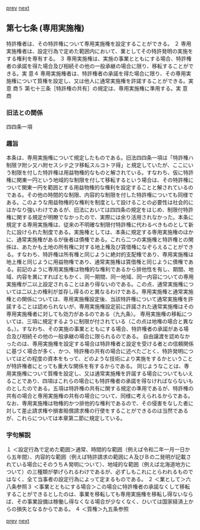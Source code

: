 [prev](/specific/markdowns/特許法/102_Mp-Ch_4-Se_1-At_76.md)
[next](/specific/markdowns/特許法/104_Mp-Ch_4-Se_1-At_78.md)
## 第七七条 (専用実施権)
特許権者は、その特許権について専用実施権を設定することができる。
２ 専用実施権者は、設定行為で定めた範囲内において、業としてその特許発明の実施をする権利を専有する。
３ 専用実施権は、実施の事業とともにする場合、特許権者の承諾を得た場合及び相続その他の一般承継の場合に限り、移転することができる。実 意４ 専用実施権者は、特許権者の承諾を得た場合に限り、その専用実施権について質権を設定し、又は他人に通常実施権を許諾することができる。実 意 商５ 第七十三条［特許権の共有］の規定は、専用実施権に準用する。実 意 商

### 旧法との関係
四四条一項

### 趣旨
本条は、専用実施権について規定したものである。旧法四四条一項は「特許権ハ制限ヲ附シ又ハ附セスシテ之ヲ移転スルコトヲ得」と規定していたが、ここにいう制限を付した特許権は用益物権的なものと解されている。すなわち、仮に特許権に関東一円という地域的な制限を付して移転するという場合は、その特許権について関東一円を範囲とする用益物権的な権利を設定することと解されているのである。その他の時間的な制限、内容的な制限を付した特許権についても同様である。このような用益物権的な権利を制度として設けることの必要性は社会的にはかなり強いわけであるが、旧法においては四四条の規定をはじめ、制限付特許権に関する規定が明瞭でなかったので、実際には余り活用されなかった。本条に規定する専用実施権は、従来の不明確な制限付特許権に代わるべきものとして新たに設けられた制度である。実施権としては、本条に規定する専用実施権のほかに、通常実施権があるが後者は債権である。これら二つの実施権と特許権との関係は、あたかも土地の所有権に対する地上権及び賃借権になぞらえることができる。すなわち、特許権は所有権と同じように絶対的支配権であり、専用実施権は地上権と同じように用益物権であり、通常実施権は賃借権と同じように債権である。前記のように専用実施権は物権的な権利であるから排他性を有し、期間、地域、内容を異にすればともかく、同一期間、同一地域、同一内容についての専用実施権が二以上設定されることはあり得ないのである。この点、通常実施権については二以上の権利が並存し得るのと異なるわけである。専用実施権と通常実施権との関係については、専用実施権設定後、当該特許権について通常実施権を許諾することは認められないが、専用実施権設定前に許諾された通常実施権はその専用実施権者に対しても効力があるのである（九九条）。
専用実施権の移転については、三項に規定するように制限が付されている（この点は地権の場合と異なる。）。すなわち、その実施の事業とともにする場合、特許権者の承諾がある場合及び相続その他の一般承継の場合に限られるのである。
自由譲渡を認めなかったのは、専用実施権を設定する場合は特許権者と設定を受ける者との信頼関係に基づく場合が多く、かつ、特許権の共有の場合に述べたごとく、特許発明についてはどの程度の資本をもって、どのような技術により実施をするかということが特許権者にとっても重大な関係を有するからである。
同じようなことは、専用実施権について質権を設定し、又は通常実施権を許諾する場合についてもいえることであり、四項はこれらの場合にも特許権者の承諾を得なければならないものとしたのである。五項は特許権の共有に関する規定の準用であるが、特許権の共有の場合と専用実施権の共有の場合について、同様に考えられるからである。
なお、専用実施権は物権的かつ排他的な権利であるので、その侵害をなした者に対して差止請求権や損害賠償請求権の行使をすることができるのは当然であるが、これらについては本章第二節に規定している。

### 字句解説
１ ＜設定行為で定めた範囲＞通常、時間的な範囲（例えば令和二年一月一日から五年間）、内容的な範囲（例えば特許請求の範囲にＡ及びＢの二発明が記載されている場合にそのうちＡ発明について）、地域的な範囲（例えば北海道地方について）の三種類が挙げられるわけであるが、必ずしもこれにとらわれるものではなく、全て当事者の設定行為によって定まるものである。
２ ＜業として＞六八条参照３ ＜事業とともにする場合＞この場合に特許権者の承諾なくして移転することができるとしたのは、事業を移転しても専用実施権を移転し得ないならば、その事業設備は稼働し得なくなる場合が少なくなく、ひいては国家経済上からの損失となるからである。
４ ＜質権＞九五条参照

[prev](/specific/markdowns/特許法/102_Mp-Ch_4-Se_1-At_76.md)
[next](/specific/markdowns/特許法/104_Mp-Ch_4-Se_1-At_78.md)
